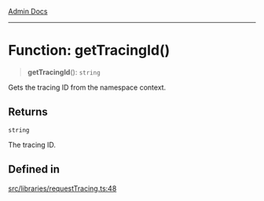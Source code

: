 [Admin Docs](/)

***

# Function: getTracingId()

> **getTracingId**(): `string`

Gets the tracing ID from the namespace context.

## Returns

`string`

The tracing ID.

## Defined in

[src/libraries/requestTracing.ts:48](https://github.com/Suyash878/talawa-api/blob/cfd688207611ba245c99edd8dbaccb2cdbf6a043/src/libraries/requestTracing.ts#L48)
